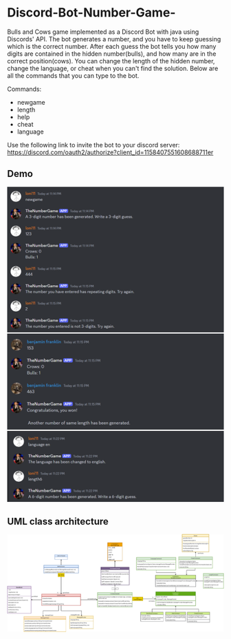 # Discord-Bot-Number-Game-

Bulls and Cows game implemented as a Discord Bot with java using Discords' API. 
The bot generates a number, and you have to keep guessing which is the correct number. After each guess the bot tells you how many digits are contained in the hidden number(bulls), and how many are in the correct position(cows). You can change the length of the hidden number, change the language, or cheat when you can't find the solution. Below are all the commands that you can type to the bot. 

Commands: 
- newgame
- length
- help
- cheat
- language

Use the following link to invite the bot to your discord server: https://discord.com/oauth2/authorize?client_id=1158407551608688711er

## Demo
<p>
     <img src = "doc/demo_1.png">
      <img src = "doc/demo_2.png">
    <img src = "doc/demo_3.png">
</p>

## UML class architecture
<p>
   <img src="doc/UML.png">
</p>



